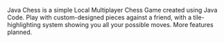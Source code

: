 Java Chess is a simple Local Multiplayer Chess Game created using Java Code. Play with custom-designed pieces against a friend, with a tile-highlighting system showing you all your possible moves. More features planned.
